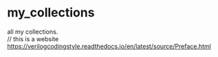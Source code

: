 # my_collections
all my collections.   
// this is a website   
https://verilogcodingstyle.readthedocs.io/en/latest/source/Preface.html
